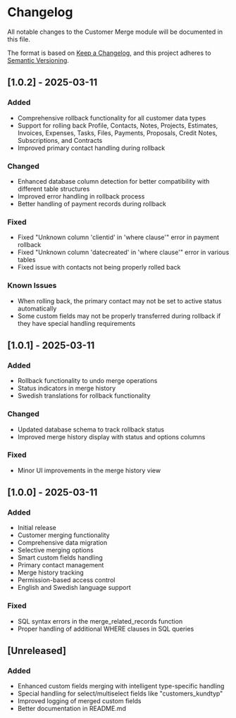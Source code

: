 # Changelog

All notable changes to the Customer Merge module will be documented in this file.

The format is based on [Keep a Changelog](https://keepachangelog.com/en/1.0.0/),
and this project adheres to [Semantic Versioning](https://semver.org/spec/v2.0.0.html).

## [1.0.2] - 2025-03-11

### Added
- Comprehensive rollback functionality for all customer data types
- Support for rolling back Profile, Contacts, Notes, Projects, Estimates, Invoices, Expenses, Tasks, Files, Payments, Proposals, Credit Notes, Subscriptions, and Contracts
- Improved primary contact handling during rollback

### Changed
- Enhanced database column detection for better compatibility with different table structures
- Improved error handling in rollback process
- Better handling of payment records during rollback

### Fixed
- Fixed "Unknown column 'clientid' in 'where clause'" error in payment rollback
- Fixed "Unknown column 'datecreated' in 'where clause'" error in various tables
- Fixed issue with contacts not being properly rolled back

### Known Issues
- When rolling back, the primary contact may not be set to active status automatically
- Some custom fields may not be properly transferred during rollback if they have special handling requirements

## [1.0.1] - 2025-03-11

### Added
- Rollback functionality to undo merge operations
- Status indicators in merge history
- Swedish translations for rollback functionality

### Changed
- Updated database schema to track rollback status
- Improved merge history display with status and options columns

### Fixed
- Minor UI improvements in the merge history view

## [1.0.0] - 2025-03-11

### Added
- Initial release
- Customer merging functionality
- Comprehensive data migration
- Selective merging options
- Smart custom fields handling
- Primary contact management
- Merge history tracking
- Permission-based access control
- English and Swedish language support

### Fixed
- SQL syntax errors in the merge_related_records function
- Proper handling of additional WHERE clauses in SQL queries

## [Unreleased]

### Added
- Enhanced custom fields merging with intelligent type-specific handling
- Special handling for select/multiselect fields like "customers_kundtyp"
- Improved logging of merged custom fields
- Better documentation in README.md 